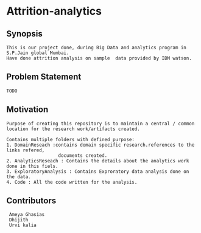 # Attrition-analytics

## Synopsis
	This is our project done, during Big Data and analytics program in S.P.Jain global Mumbai.
	Have done attrition analysis on sample 	data provided by IBM watson.

## Problem Statement
	TODO
	
## Motivation
	Purpose of creating this repository is to maintain a central / common location for the research work/artifacts created.	
	
	Contains multiple folders with defined purpose:
	1. DomainReseach :contains domain specific research.references to the links refered, 
		               documents created.
	2. AnalyticsReseach : Contains the details about the analytics work done in this fiels.
	3. ExploratoryAnalysis : Contains Exproratory data analysis done on the data.
	4. Code : All the code written for the analysis.
	

## Contributors
	 Ameya Ghasias
	 Dhijith
	 Urvi kalia
	 
